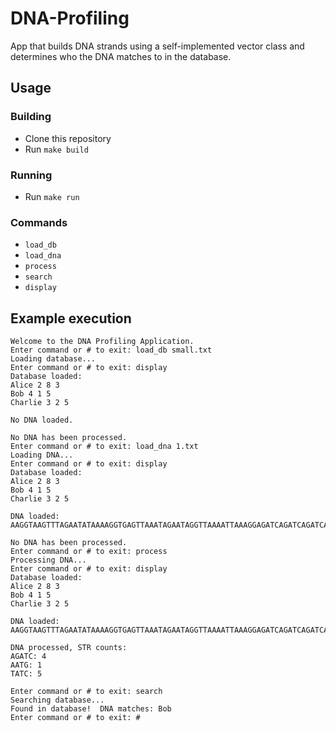 # DNA-Profiling
App that builds DNA strands using a self-implemented vector class and determines who the DNA matches to in the database.

## Usage

### Building
- Clone this repository
- Run `make build`

### Running
- Run `make run`

### Commands
- `load_db`
- `load_dna`
- `process`
- `search`
- `display`

## Example execution

```
Welcome to the DNA Profiling Application.
Enter command or # to exit: load_db small.txt
Loading database...
Enter command or # to exit: display
Database loaded: 
Alice 2 8 3
Bob 4 1 5
Charlie 3 2 5

No DNA loaded.

No DNA has been processed.
Enter command or # to exit: load_dna 1.txt
Loading DNA...
Enter command or # to exit: display
Database loaded: 
Alice 2 8 3
Bob 4 1 5
Charlie 3 2 5

DNA loaded: 
AAGGTAAGTTTAGAATATAAAAGGTGAGTTAAATAGAATAGGTTAAAATTAAAGGAGATCAGATCAGATCAGATCTATCTATCTATCTATCTATCAGAAAAGAGTAAATAGTTAAAGAGTAAGATATTGAATTAATGGAAAATATTGTTGGGGAAAGGAGGGATAGAAGG

No DNA has been processed.
Enter command or # to exit: process
Processing DNA...
Enter command or # to exit: display
Database loaded: 
Alice 2 8 3
Bob 4 1 5
Charlie 3 2 5

DNA loaded: 
AAGGTAAGTTTAGAATATAAAAGGTGAGTTAAATAGAATAGGTTAAAATTAAAGGAGATCAGATCAGATCAGATCTATCTATCTATCTATCTATCAGAAAAGAGTAAATAGTTAAAGAGTAAGATATTGAATTAATGGAAAATATTGTTGGGGAAAGGAGGGATAGAAGG

DNA processed, STR counts: 
AGATC: 4
AATG: 1
TATC: 5

Enter command or # to exit: search
Searching database...
Found in database!  DNA matches: Bob
Enter command or # to exit: #
```
